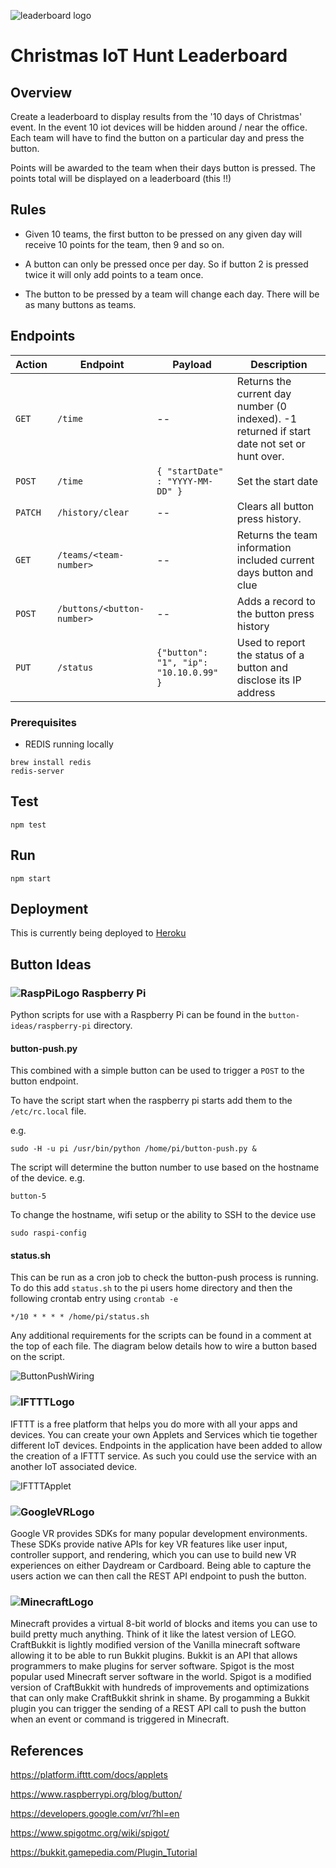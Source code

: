 ![leaderboard logo](http://iot-hunt.herokuapp.com/images/ChristmasIoTLeaderboard.png "Christmas IoT Hunt Leaderboard")

# Christmas IoT Hunt Leaderboard

## Overview

Create a leaderboard to display results from the '10 days of Christmas' event.
In the event 10 iot devices will be hidden around / near the office.  Each team
will have to find the button on a particular day and press the button.

Points will be awarded to the team when their days button is pressed.  The points
total will be displayed on a leaderboard (this !!)

## Rules

- Given 10 teams, the first button to be pressed on any given day will receive
10 points for the team, then 9 and so on.

- A button can only be pressed once per day.  So if button 2 is pressed twice it
will only add points to a team once.

- The button to be pressed by a team will change each day.  There will be as many buttons as teams.

## Endpoints

| Action     | Endpoint                      | Payload                               | Description |
| ---------- | ----------------------------  | ------------------------------------- | ----------- |
| ```GET```  | ```/time```                   | --                                    | Returns the current day number (0 indexed).  -1 returned if start date not set or hunt over. |
| ```POST``` | ```/time```                   | ```{ "startDate" : "YYYY-MM-DD" }```  | Set the start date |
| ```PATCH```| ```/history/clear```          | --                                    | Clears all button press history. |
| ```GET```  | ```/teams/<team-number>```    | --                                    | Returns the team information included current days button and clue |
| ```POST``` | ```/buttons/<button-number>```| --                                    | Adds a record to the button press history |	
| ```PUT```  | ```/status```                 | ```{"button": "1", "ip": "10.10.0.99" }```  | Used to report the status of a button and disclose its IP address |	

### Prerequisites
* REDIS running locally
```
brew install redis
redis-server
```

## Test
```
npm test
```
## Run
```
npm start
```
## Deployment
This is currently being deployed to [Heroku](https://iot-hunt.herokuapp.com/)

## Button Ideas

### ![RaspPiLogo] Raspberry Pi
Python scripts for use with a Raspberry Pi can be found in the ```button-ideas/raspberry-pi``` directory.

#### button-push.py
This combined with a simple button can be used to trigger a ```POST``` to the button
endpoint.   

To have the script start when the raspberry pi starts add 
them to the ```/etc/rc.local``` file.

e.g.
```
sudo -H -u pi /usr/bin/python /home/pi/button-push.py &
```

The script will determine the button number to use based on the hostname 
of the device.
e.g. 
```
button-5
```
To change the hostname, wifi setup or the ability to SSH to the device use
```
sudo raspi-config
```

#### status.sh
This can be run as a cron job to check the button-push process is running.  To do this add ```status.sh``` to the
pi users home directory and then the following crontab entry using ```crontab -e```

```
*/10 * * * * /home/pi/status.sh
```

Any additional requirements for the scripts can be found in a comment at the top of each file.
The diagram below details how to wire a button based on the script.

![ButtonPushWiring]

### ![IFTTTLogo]
IFTTT is a free platform that helps you do more with all your apps and devices.  You can create your own Applets and
Services which tie together different IoT devices.  Endpoints in the application have been added to allow the 
creation of a IFTTT service.  As such you could use the service with an another IoT associated device.

![IFTTTApplet]

### ![GoogleVRLogo]
Google VR provides SDKs for many popular development environments. These SDKs provide native APIs for key VR features 
like user input, controller support, and rendering, which you can use to build new VR experiences on either Daydream or Cardboard.
Being able to capture the users action we can then call the REST API endpoint to push the button.

### ![MinecraftLogo]
Minecraft provides a virtual 8-bit world of blocks and items you can use to build pretty much anything.  Think of it 
like the latest version of LEGO.
CraftBukkit is lightly modified version of the Vanilla minecraft software allowing it to be able to run Bukkit plugins.
Bukkit is an API that allows programmers to make plugins for server software.  Spigot is the most popular used Minecraft 
server software in the world. Spigot is a modified version of CraftBukkit with hundreds of improvements and optimizations 
that can only make CraftBukkit shrink in shame.
By progamming a Bukkit plugin you can trigger the sending of a REST API call to push the button when an event 
or command is triggered in Minecraft.  

## References

https://platform.ifttt.com/docs/applets

https://www.raspberrypi.org/blog/button/

https://developers.google.com/vr/?hl=en

https://www.spigotmc.org/wiki/spigot/

https://bukkit.gamepedia.com/Plugin_Tutorial

[ButtonPushWiring]: http://iot-hunt.herokuapp.com/images/button-push-diagram.png "Button Push wiring"
[GoogleVRLogo]: http://iot-hunt.herokuapp.com/images/GoogleVRLogo.png "Google VR"
[RaspPiLogo]: http://iot-hunt.herokuapp.com/images/RaspPiLogo.png "Raspberry Pi"
[IFTTTLogo]: http://iot-hunt.herokuapp.com/images/IFTTTLogo.png "IFTTT"
[IFTTTApplet]: http://iot-hunt.herokuapp.com/images/IFTTTApplet.png "IFTTT Applet"
[MinecraftLogo]: http://iot-hunt.herokuapp.com/images/MinecraftLogo.png "Minecraft"

